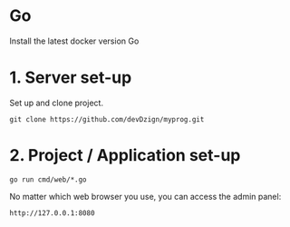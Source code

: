 # Go
Install the latest docker version Go

# 1. Server set-up
Set up and clone project.

    git clone https://github.com/devDzign/myprog.git

# 2. Project / Application set-up
    go run cmd/web/*.go

No matter which web browser you use, you can access the admin panel:

    http://127.0.0.1:8080
